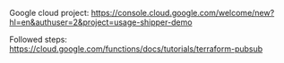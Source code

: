 
Google cloud project:
https://console.cloud.google.com/welcome/new?hl=en&authuser=2&project=usage-shipper-demo

Followed steps:
https://cloud.google.com/functions/docs/tutorials/terraform-pubsub